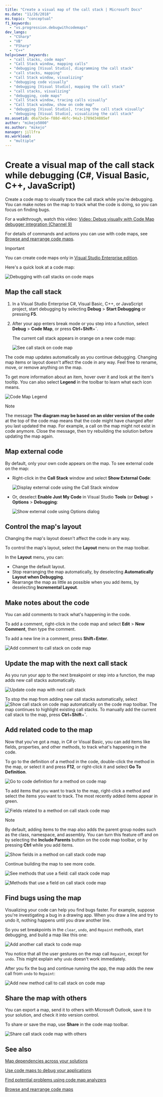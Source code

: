 ```yaml
---
title: "Create a visual map of the call stack | Microsoft Docs"
ms.date: "11/26/2018"
ms.topic: "conceptual"
f1_keywords:
  - "vs.progression.debugwithcodemaps"
dev_langs:
  - "CSharp"
  - "VB"
  - "FSharp"
  - "C++"
helpviewer_keywords:
  - "call stacks, code maps"
  - "Call Stack window, mapping calls"
  - "debugging [Visual Studio], diagramming the call stack"
  - "call stacks, mapping"
  - "Call Stack window, visualizing"
  - "debugging code visually"
  - "debugging [Visual Studio], mapping the call stack"
  - "call stacks, visualizing"
  - "debugging, code maps"
  - "Call Stack window, tracing calls visually"
  - "Call Stack window, show on code map"
  - "debugging [Visual Studio], tracing the call stack visually"
  - "debugging [Visual Studio], visualizing the call stack"
ms.assetid: d6a72e5e-f88d-46fc-94a3-1789d34805ef
author: "mikejo5000"
ms.author: "mikejo"
manager: jillfra
ms.workload:
  - "multiple"
---
```

# Create a visual map of the call stack while debugging (C#, Visual Basic, C++, JavaScript)

Create a code map to visually trace the call stack while you're debugging. You can make notes on the map to track what the code is doing, so you can focus on finding bugs.

For a walkthrough, watch this video:
[Video: Debug visually with Code Map debugger integration (Channel 9)](http://go.microsoft.com/fwlink/?LinkId=293418)

For details of commands and actions you can use with code maps, see [Browse and rearrange code maps](../modeling/browse-and-rearrange-code-maps.md).

>[!IMPORTANT]
>You can create code maps only in [Visual Studio Enterprise edition](https://visualstudio.microsoft.com/downloads/?utm_medium=microsoft&utm_source=docs.microsoft.com&utm_campaign=inline+link&utm_content=download+vs2019).

Here's a quick look at a code map:

 ![Debugging with call stacks on code maps](../debugger/media/debuggermap_overview.png "DebuggerMap_Overview")

## <a name="MapStack"></a> Map the call stack

1. In a Visual Studio Enterprise C#, Visual Basic, C++, or JavaScript project, start debugging by selecting **Debug** > **Start Debugging** or pressing **F5**.

1. After your app enters break mode or you step into a function, select **Debug** > **Code Map**, or press **Ctrl**+**Shift**+**`**.

   The current call stack appears in orange on a new code map:

   ![See call stack on code map](../debugger/media/debuggermap_seeundocallstack.png "DebuggerMap_SeeUndoCallStack")

The code map updates automatically as you continue debugging. Changing map items or layout doesn't affect the code in any way. Feel free to rename, move, or remove anything on the map.

To get more information about an item, hover over it and look at the item's tooltip. You can also select **Legend** in the toolbar to learn what each icon means.

![Code Map Legend](../debugger/media/debuggermap_showlegend.png "Code Map Legend")

>[!NOTE]
>The message **The diagram may be based on an older version of the code** at the top of the code map means that the code might have changed after you last updated the map. For example, a call on the map might not exist in code anymore. Close the message, then try rebuilding the solution before updating the map again.

## Map external code

By default, only your own code appears on the map. To see external code on the map:

- Right-click in the **Call Stack** window and select **Show External Code**:

  ![Display external code using the Call Stack window](../debugger/media/debuggermap_callstackmenu.png "DebuggerMap_CallStackMenu")
- Or, deselect **Enable Just My Code** in Visual Studio **Tools** (or **Debug**) > **Options** > **Debugging**:

  ![Show external code using Options dialog](../debugger/media/debuggermap_debugoptions.png "DebuggerMap_DebugOptions")

## Control the map's layout

Changing the map's layout doesn't affect the code in any way.

To control the map's layout, select the **Layout** menu on the map toolbar.

In the **Layout** menu, you can:

- Change the default layout.
- Stop rearranging the map automatically, by deselecting **Automatically Layout when Debugging**.
- Rearrange the map as little as possible when you add items, by deselecting **Incremental Layout**.

## <a name="MakeNotes"></a> Make notes about the code

You can add comments to track what's happening in the code.

To add a comment, right-click in the code map and select **Edit** > **New Comment**, then type the comment.

To add a new line in a comment, press **Shift**+**Enter**.

 ![Add comment to call stack on code map](../debugger/media/debuggermap_addcomment.png "DebuggerMap_AddComment")

## <a name="UpdateMap"></a> Update the map with the next call stack

As you run your app to the next breakpoint or step into a function, the map adds new call stacks automatically.

![Update code map with next call stack](../debugger/media/debuggermap_addclearcallstack.png "DebuggerMap_AddClearCallStack")

To stop the map from adding new call stacks automatically, select ![Show call stack on code map automatically](../debugger/media/debuggermap_automaticupdateicon.gif "Show call stack on code map automatically") on the code map toolbar. The map continues to highlight existing call stacks. To manually add the current call stack to the map, press **Ctrl**+**Shift**+**`**.

## <a name="AddRelatedCode"></a> Add related code to the map

Now that you've got a map, in C# or Visual Basic, you can add items like fields, properties, and other methods, to track what's happening in the code.

To go to the definition of a method in the code, double-click the method in the map, or select it and press **F12**, or right-click it and select **Go To Definition**.

![Go to code definition for a method on code map](../debugger/media/debuggermap_gotocodedefinition.png "DebuggerMap_GoToCodeDefinition")

To add items that you want to track to the map, right-click a method and select the items you want to track. The most recently added items appear in green.

![Fields related to a method on call stack code map](../debugger/media/debuggermap_showedfields.png "DebuggerMap_ShowedFields")

>[!NOTE]
>By default, adding items to the map also adds the parent group nodes such as the class, namespace, and assembly. You can turn this feature off and on by selecting the **Include Parents** button on the code map toolbar, or by pressing **Ctrl** while you add items.

![Show fields in a method on call stack code map](../debugger/media/debuggermap_showfields.png "DebuggerMap_ShowFields")

Continue building the map to see more code.

 ![See methods that use a field: call stack code map](../debugger/media/debuggermap_findallreferences.png "DebuggerMap_FindAllReferences")

 ![Methods that use a field on call stack code map](../debugger/media/debuggermap_foundallreferences.png "DebuggerMap_FoundAllReferences")

## <a name="FindBugs"></a> Find bugs using the map
 Visualizing your code can help you find bugs faster. For example, suppose you're investigating a bug in a drawing app. When you draw a line and try to undo it, nothing happens until you draw another line.

 So you set breakpoints in the `clear`, `undo`, and `Repaint` methods, start debugging, and build a map like this one:

 ![Add another call stack to code map](../debugger/media/debuggermap_addpaintobjectcallstack.png "DebuggerMap_AddPaintObjectCallStack")

 You notice that all the user gestures on the map call `Repaint`, except for `undo`. This might explain why `undo` doesn't work immediately.

 After you fix the bug and continue running the app, the map adds the new call from `undo` to `Repaint`:

 ![Add new method call to call stack on code map](../debugger/media/debuggermap_addnewcallforrepaint.png "DebuggerMap_AddNewCallForRepaint")

## Share the map with others

You can export a map, send it to others with Microsoft Outlook, save it to your solution, and check it into version control.

To share or save the map, use **Share** in the code map toolbar.

![Share call stack code map with others](../debugger/media/debuggermap_sharewithothers.png "Share call stack code map with others")

## See also
[Map dependencies across your solutions](../modeling/map-dependencies-across-your-solutions.md)

[Use code maps to debug your applications](../modeling/use-code-maps-to-debug-your-applications.md)

[Find potential problems using code map analyzers](../modeling/find-potential-problems-using-code-map-analyzers.md)

[Browse and rearrange code maps](../modeling/browse-and-rearrange-code-maps.md)
